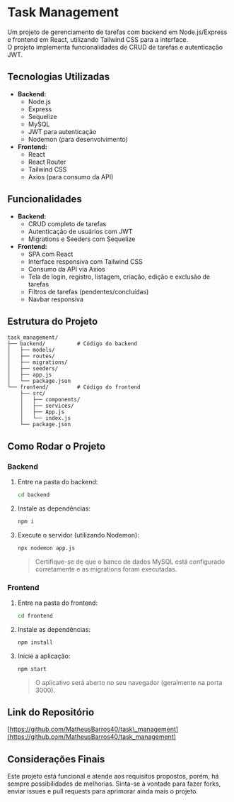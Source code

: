 # Task Management

Um projeto de gerenciamento de tarefas com backend em Node.js/Express e frontend em React, utilizando Tailwind CSS para a interface.\
O projeto implementa funcionalidades de CRUD de tarefas e autenticação JWT.

## Tecnologias Utilizadas

- **Backend:**
  - Node.js
  - Express
  - Sequelize
  - MySQL
  - JWT para autenticação
  - Nodemon (para desenvolvimento)
- **Frontend:**
  - React
  - React Router
  - Tailwind CSS
  - Axios (para consumo da API)

## Funcionalidades

- **Backend:**
  - CRUD completo de tarefas
  - Autenticação de usuários com JWT
  - Migrations e Seeders com Sequelize
- **Frontend:**
  - SPA com React
  - Interface responsiva com Tailwind CSS
  - Consumo da API via Axios
  - Tela de login, registro, listagem, criação, edição e exclusão de tarefas
  - Filtros de tarefas (pendentes/concluídas)
  - Navbar responsiva

## Estrutura do Projeto

```
task_management/
├── backend/          # Código do backend
│   ├── models/
│   ├── routes/
│   ├── migrations/
│   ├── seeders/
│   ├── app.js
│   └── package.json
└── frontend/         # Código do frontend
    ├── src/
    │   ├── components/
    │   ├── services/
    │   ├── App.js
    │   └── index.js
    └── package.json
```

## Como Rodar o Projeto

### Backend

1. Entre na pasta do backend:
   ```bash
   cd backend
   ```
2. Instale as dependências:
   ```bash
   npm i
   ```
3. Execute o servidor (utilizando Nodemon):
   ```bash
   npx nodemon app.js
   ```
   > Certifique-se de que o banco de dados MySQL está configurado corretamente e as migrations foram executadas.

### Frontend

1. Entre na pasta do frontend:
   ```bash
   cd frontend
   ```
2. Instale as dependências:
   ```bash
   npm install
   ```
3. Inicie a aplicação:
   ```bash
   npm start
   ```
   > O aplicativo será aberto no seu navegador (geralmente na porta 3000).

## Link do Repositório

[https://github.com/MatheusBarros40/task\_management](https://github.com/MatheusBarros40/task_management)

## Considerações Finais

Este projeto está funcional e atende aos requisitos propostos, porém, há sempre possibilidades de melhorias. Sinta-se à vontade para fazer forks, enviar issues e pull requests para aprimorar ainda mais o projeto.

